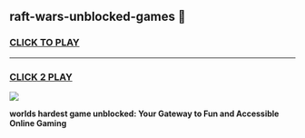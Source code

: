 
## raft-wars-unblocked-games 👋
<h3>
<a href="https://premium.freeplayer.one?title=raft-wars-unblocked-games&ref=14F">CLICK TO PLAY</a></h3>
<hr>

<h3>
<a href="https://premium.freeplayer.one?title=raft-wars-unblocked-games&ref=14F">CLICK 2 PLAY</a>
  
</h3>

<a href="https://premium.freeplayer.one?title=raft-wars-unblocked-games&ref=12F/"><img src="https://clearcache.store/games.png"></a>


**worlds hardest game unblocked: Your Gateway to Fun and Accessible Online Gaming**
